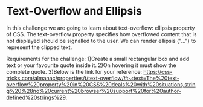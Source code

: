 # Text-Overflow and Ellipsis
In this challenge we are going to learn about text-overflow: ellipsis property of CSS.
The text-overflow property specifies how overflowed 
content that is not displayed should be signalled to the user. 
We can render ellipsis ("...") to represent the clipped text.


Requirements for the challenge:
1)Create a small rectangular box and add text or your favourite quote inside it.
2)On hovering it must show the complete quote.
3)Below is the link for your reference:
https://css-tricks.com/almanac/properties/t/text-overflow/#:~:text=The%20text-overflow%20property%20in%20CSS%20deals%20with%20situations,string%20%28no%20current%20browser%20support%20for%20author-defined%20strings%29.
